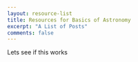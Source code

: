 ```yaml
---
layout: resource-list
title: Resources for Basics of Astronomy
excerpt: "A List of Posts"
comments: false
---
```


Lets see if this works 
